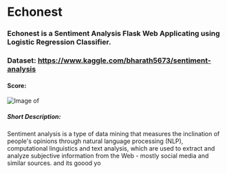 # Echonest
### Echonest is a Sentiment Analysis Flask Web Applicating using Logistic Regression Classifier.
### Dataset: https://www.kaggle.com/bharath5673/sentiment-analysis

#### Score:
![Image of ](https://i.imgur.com/bjXfv1V.png)

##### Short Description:
Sentiment analysis is a type of data mining that measures the inclination of people's opinions through natural language processing (NLP), computational linguistics and text analysis, which are used to extract and analyze subjective information from the Web - mostly social media and similar sources.
and its goood yo
